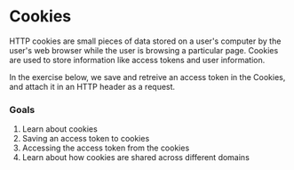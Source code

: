 # Cookies

HTTP cookies are small pieces of data stored on a user's computer by the user's web browser while the user is browsing a particular page. Cookies are used to store information like access tokens and user information.

In the exercise below, we save and retreive an access token in the Cookies, and attach it in an HTTP header as a request.

### Goals

1. Learn about cookies
2. Saving an access token to cookies
3. Accessing the access token from the cookies
4. Learn about how cookies are shared across different domains
